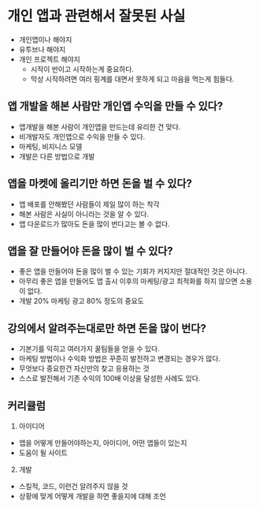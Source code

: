 # 개인 앱과 관련해서 잘못된 사실
- 개인앱이나 해야지
- 유투브나 해야지
- 개인 프로젝트 해야지
    - 시작이 반이고 시작하는게 중요하다.
    - 막상 시작하려면 여러 핑계를 대면서 못하게 되고 마음을 먹는게 힘들다.

## 앱 개발을 해본 사람만 개인앱 수익을 만들 수 있다?
- 앱개발을 해본 사람이 개인앱을 만드는데 유리한 건 맞다.
- 비개발자도 개인앱으로 수익을 만들 수 있다.
- 마케팅, 비지니스 모델
- 개발은 다른 방법으로 개발

## 앱을 마켓에 올리기만 하면 돈을 벌 수 있다?
- 앱 배포를 안해봤던 사람들이 제일 많이 하는 착각
- 해본 사람은 사실이 아니라는 것을 알 수 있다.
- 앱 다운로드가 많아도 돈을 많이 번다고는 볼 수 없다.

## 앱을 잘 만들어야 돈을 많이 벌 수 있다?
- 좋은 앱을 만들어야 돈을 많이 벌 수 있는 기회가 커지지만 절대적인 것은 아니다.
- 아무리 좋은 앱을 만들어도 앱 출시 이후의 마케팅/광고 최적화를 하지 않으면 소용이 없다.
- 개발 20% 마케팅 광고 80% 정도의 중요도

## 강의에서 알려주는대로만 하면 돈을 많이 번다?
- 기본기를 익히고 여러가지 꿀팀들을 얻을 수 있다.
- 마케팅 방법이나 수익화 방법은 꾸준히 발전하고 변경되는 경우가 많다.
- 무엇보다 중요한건 자신만의 찾고 응용하는 것
- 스스로 발전해서 기존 수익의 100배 이상을 달성한 사례도 있다.

## 커리큘럼
1. 아이디어
- 앱을 어떻게 만들어야하는지, 아이디어, 어떤 앱들이 있는지
- 도움이 될 사이트
2. 개발
- 스킬적, 코드, 이런건 알려주지 않을 것
- 상황에 맞게 어떻게 개발을 하면 좋을지에 대해 조언

